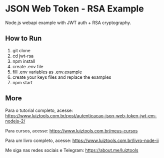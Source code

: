 # JSON Web Token - RSA Example
Node.js webapi example with JWT auth + RSA cryptography.

## How to Run

1. git clone
2. cd jwt-rsa
3. npm install
4. create .env file
5. fill .env variables as .env.example
6. create your keys files and replace the examples
7. npm start

## More

Para o tutorial completo, acesse: https://www.luiztools.com.br/post/autenticacao-json-web-token-jwt-em-nodejs-2/

Para cursos, acesse: https://www.luiztools.com.br/meus-cursos

Para um livro completo, acesse: https://www.luiztools.com.br/livro-node-ii

Me siga nas redes sociais e Telegram: https://about.me/luiztools